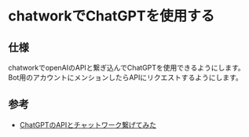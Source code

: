 # chatworkでChatGPTを使用する


## 仕様
chatworkでopenAIのAPIと繋ぎ込んでChatGPTを使用できるようにします。  
Bot用のアカウントにメンションしたらAPIにリクエストするようにします。


## 参考
- [ChatGPTのAPIとチャットワーク繋げてみた](https://zenn.dev/sue_creative/articles/d56fd17b2692e4)